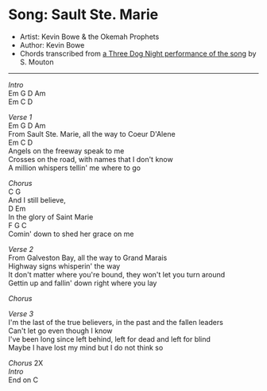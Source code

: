 # Song: Sault Ste. Marie  
* Artist: Kevin Bowe & the Okemah Prophets  
* Author: Kevin Bowe  
* Chords transcribed from [a Three Dog Night performance of the song](https://www.youtube.com/watch?v=w8Ar5PRSG9Y) by S. Mouton  
*****

*Intro*  
Em G D Am  
Em C D  

*Verse 1*  
Em G D Am  
From Sault Ste. Marie, all the way to Coeur D'Alene  
Em C D  
Angels on the freeway speak to me  
Crosses on the road, with names that I don't know  
A million whispers tellin' me where to go  

*Chorus*  
C G  
And I still believe,  
D Em  
In the glory of Saint Marie  
F G C  
Comin' down to shed her grace on me  

*Verse 2*  
From Galveston Bay, all the way to Grand Marais  
Highway signs whisperin' the way  
It don't matter where you're bound, they won't let you turn around  
Gettin up and fallin' down right where you lay  

*Chorus*

*Verse 3*  
I'm the last of the true believers, in the past and the fallen leaders  
Can't let go even though I know  
I've been long since left behind, left for dead and left for blind  
Maybe I have lost my mind but I do not think so  

*Chorus* 2X  
*Intro*  
End on C  
